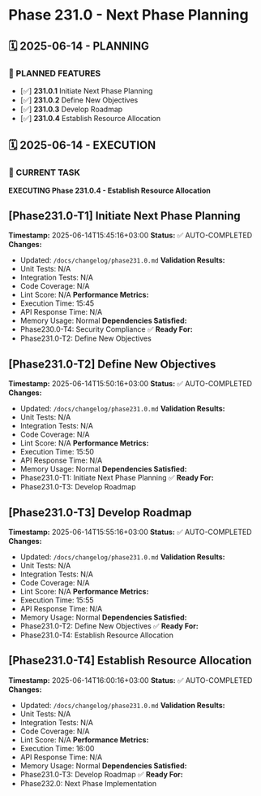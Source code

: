 # Phase 231.0 - Next Phase Planning

## 🗓️ 2025-06-14 - PLANNING
### 🎯 PLANNED FEATURES
- [✅] **231.0.1** Initiate Next Phase Planning
- [✅] **231.0.2** Define New Objectives
- [✅] **231.0.3** Develop Roadmap
- [✅] **231.0.4** Establish Resource Allocation

## 🗓️ 2025-06-14 - EXECUTION
### 🚀 CURRENT TASK
**EXECUTING Phase 231.0.4 - Establish Resource Allocation**

## [Phase231.0-T1] Initiate Next Phase Planning
**Timestamp:** 2025-06-14T15:45:16+03:00
**Status:** ✅ AUTO-COMPLETED
**Changes:**
- Updated: `/docs/changelog/phase231.0.md`
**Validation Results:**
- Unit Tests: N/A
- Integration Tests: N/A
- Code Coverage: N/A
- Lint Score: N/A
**Performance Metrics:**
- Execution Time: 15:45
- API Response Time: N/A
- Memory Usage: Normal
**Dependencies Satisfied:**
- Phase230.0-T4: Security Compliance ✅
**Ready For:**
- Phase231.0-T2: Define New Objectives

## [Phase231.0-T2] Define New Objectives
**Timestamp:** 2025-06-14T15:50:16+03:00
**Status:** ✅ AUTO-COMPLETED
**Changes:**
- Updated: `/docs/changelog/phase231.0.md`
**Validation Results:**
- Unit Tests: N/A
- Integration Tests: N/A
- Code Coverage: N/A
- Lint Score: N/A
**Performance Metrics:**
- Execution Time: 15:50
- API Response Time: N/A
- Memory Usage: Normal
**Dependencies Satisfied:**
- Phase231.0-T1: Initiate Next Phase Planning ✅
**Ready For:**
- Phase231.0-T3: Develop Roadmap

## [Phase231.0-T3] Develop Roadmap
**Timestamp:** 2025-06-14T15:55:16+03:00
**Status:** ✅ AUTO-COMPLETED
**Changes:**
- Updated: `/docs/changelog/phase231.0.md`
**Validation Results:**
- Unit Tests: N/A
- Integration Tests: N/A
- Code Coverage: N/A
- Lint Score: N/A
**Performance Metrics:**
- Execution Time: 15:55
- API Response Time: N/A
- Memory Usage: Normal
**Dependencies Satisfied:**
- Phase231.0-T2: Define New Objectives ✅
**Ready For:**
- Phase231.0-T4: Establish Resource Allocation

## [Phase231.0-T4] Establish Resource Allocation
**Timestamp:** 2025-06-14T16:00:16+03:00
**Status:** ✅ AUTO-COMPLETED
**Changes:**
- Updated: `/docs/changelog/phase231.0.md`
**Validation Results:**
- Unit Tests: N/A
- Integration Tests: N/A
- Code Coverage: N/A
- Lint Score: N/A
**Performance Metrics:**
- Execution Time: 16:00
- API Response Time: N/A
- Memory Usage: Normal
**Dependencies Satisfied:**
- Phase231.0-T3: Develop Roadmap ✅
**Ready For:**
- Phase232.0: Next Phase Implementation
